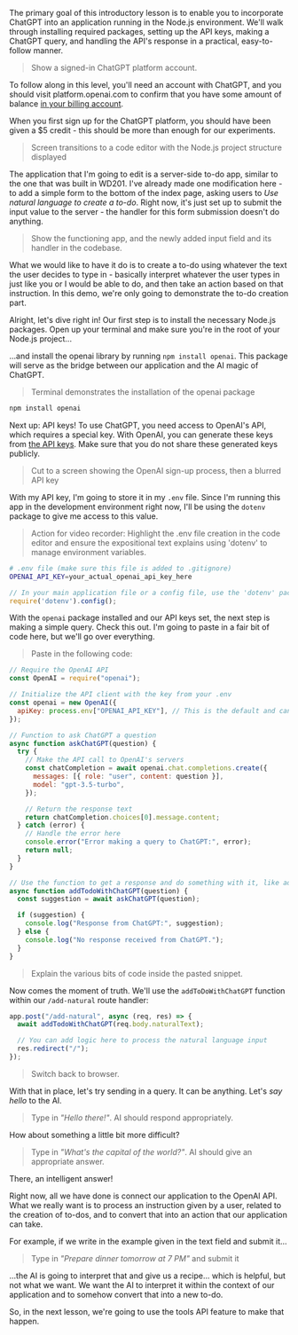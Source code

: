 The primary goal of this introductory lesson is to enable you to incorporate ChatGPT into an application running in the Node.js environment. We'll walk through installing required packages, setting up the API keys, making a ChatGPT query, and handling the API's response in a practical, easy-to-follow manner.

> Show a signed-in ChatGPT platform account.

To follow along in this level, you'll need an account with ChatGPT, and you should visit platform.openai.com to confirm that you have some amount of balance [in your billing account](https://platform.openai.com/account/billing/overview).

When you first sign up for the ChatGPT platform, you should have been given a $5 credit - this should be more than enough for our experiments.

> Screen transitions to a code editor with the Node.js project structure displayed

The application that I'm going to edit is a server-side to-do app, similar to the one that was built in WD201. I've already made one modification here - to add a simple form to the bottom of the index page, asking users to _Use natural language to create a to-do_. Right now, it's just set up to submit the input value to the server - the handler for this form submission doesn't do anything.

> Show the functioning app, and the newly added input field and its handler in the codebase.

What we would like to have it do is to create a to-do using whatever the text the user decides to type in - basically interpret whatever the user types in just like you or I would be able to do, and then take an action based on that instruction. In this demo, we're only going to demonstrate the to-do creation part.

Alright, let's dive right in! Our first step is to install the necessary Node.js packages. Open up your terminal and make sure you're in the root of your Node.js project...

...and install the openai library by running `npm install openai`. This package will serve as the bridge between our application and the AI magic of ChatGPT.

> Terminal demonstrates the installation of the openai package

```bash
npm install openai
```

Next up: API keys! To use ChatGPT, you need access to OpenAI's API, which requires a special key. With OpenAI, you can generate these keys from [the API keys](https://platform.openai.com/api-keys). Make sure that you do not share these generated keys publicly.

> Cut to a screen showing the OpenAI sign-up process, then a blurred API key

With my API key, I'm going to store it in my `.env` file. Since I'm running this app in the development environment right now, I'll be using the `dotenv` package to give me access to this value.

> Action for video recorder: Highlight the .env file creation in the code editor and ensure the expositional text explains using 'dotenv' to manage environment variables.

```bash
# .env file (make sure this file is added to .gitignore)
OPENAI_API_KEY=your_actual_openai_api_key_here
```

```js
// In your main application file or a config file, use the 'dotenv' package to load your .env
require('dotenv').config();
```

With the `openai` package installed and our API keys set, the next step is making a simple query. Check this out. I'm going to paste in a fair bit of code here, but we'll go over everything.

> Paste in the following code:

```js
// Require the OpenAI API
const OpenAI = require("openai");

// Initialize the API client with the key from your .env
const openai = new OpenAI({
  apiKey: process.env["OPENAI_API_KEY"], // This is the default and can be omitted
});

// Function to ask ChatGPT a question
async function askChatGPT(question) {
  try {
    // Make the API call to OpenAI's servers
    const chatCompletion = await openai.chat.completions.create({
      messages: [{ role: "user", content: question }],
      model: "gpt-3.5-turbo",
    });

    // Return the response text
    return chatCompletion.choices[0].message.content;
  } catch (error) {
    // Handle the error here
    console.error("Error making a query to ChatGPT:", error);
    return null;
  }
}

// Use the function to get a response and do something with it, like adding to a to-do list
async function addTodoWithChatGPT(question) {
  const suggestion = await askChatGPT(question);

  if (suggestion) {
    console.log("Response from ChatGPT:", suggestion);
  } else {
    console.log("No response received from ChatGPT.");
  }
}
```

> Explain the various bits of code inside the pasted snippet.

Now comes the moment of truth. We'll use the `addToDoWithChatGPT` function within our `/add-natural` route handler:

```js
app.post("/add-natural", async (req, res) => {
  await addTodoWithChatGPT(req.body.naturalText);

  // You can add logic here to process the natural language input
  res.redirect("/");
});
```

> Switch back to browser.

With that in place, let's try sending in a query. It can be anything. Let's _say hello_ to the AI.

> Type in _"Hello there!"_. AI should respond appropriately.

How about something a little bit more difficult?

> Type in _"What's the capital of the world?"_. AI should give an appropriate answer.

There, an intelligent answer!

Right now, all we have done is connect our application to the OpenAI API. What we really want is to process an instruction given by a user, related to the creation of to-dos, and to convert that into an action that our application can take.

For example, if we write in the example given in the text field and submit it...

> Type in _"Prepare dinner tomorrow at 7 PM"_ and submit it

...the AI is going to interpret that and give us a recipe... which is helpful, but not what we want. We want the AI to interpret it within the context of our application and to somehow convert that into a new to-do.

So, in the next lesson, we're going to use the tools API feature to make that happen.
